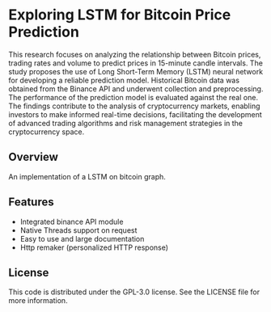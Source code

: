 # Exploring LSTM for Bitcoin Price Prediction
This research focuses on analyzing the relationship
between Bitcoin prices, trading rates and volume to predict
prices in 15-minute candle intervals. The study proposes the
use of Long Short-Term Memory (LSTM) neural network for
developing a reliable prediction model. Historical Bitcoin data
was obtained from the Binance API and underwent collection
and preprocessing. The performance of the prediction model is
evaluated against the real one. The findings contribute to the
analysis of cryptocurrency markets, enabling investors to make
informed real-time decisions, facilitating the development of
advanced trading algorithms and risk management strategies in
the cryptocurrency space.

## Overview
An implementation of a LSTM on bitcoin graph.

## Features
* Integrated binance API module
* Native Threads support on request
* Easy to use and large documentation
* Http remaker (personalized HTTP response)

## License
This code is distributed under the GPL-3.0 license. See the LICENSE file for more information.
